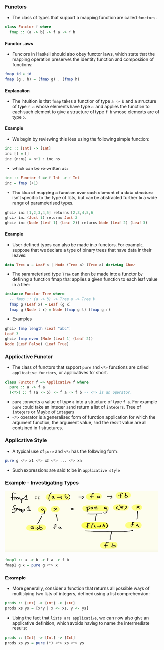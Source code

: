 ### Functors
- The class of types that support a mapping function are called ```functors```.

```haskell
class Functor f where
  fmap :: (a -> b) -> f a -> f b
```
#### Functor Laws
- Functors in Haskell should also obey functor laws, which state that the mapping operation preserves the identity function and composition of functions:
```haskell
fmap id = id
fmap (g . h) = (fmap g) . (fmap h)
````
#### Explanation
- The intuition is that ```fmap``` takes a function of type ```a -> b``` and a structure of type ```f a``` whose elements have type ```a```, and applies the function to each such element to give a structure of type ```f b``` whose elements are of type ```b```.
#### Example
- We begin by reviewing this idea using the following simple function:
```haskell
inc :: [Int] -> [Int]
inc [] = []
inc (n:ns) = n+1 : inc ns
```
- which can be re-written as:
```haskell
inc :: Functor f => f Int -> f Int 
inc = fmap (+1)
```
- The idea of mapping a function over each element of a data structure isn’t specific to the type of lists, but can be abstracted further to a wide range of parameterised types.

```haskell
ghci> inc [1,2,3,4,5] returns [2,3,4,5,6]
ghci> inc (Just 1) returns Just 2
ghci> inc (Node (Leaf 1) (Leaf 2)) returns Node (Leaf 2) (Leaf 3)
```

#### Example

- User-defined types can also be made into functors. For example, suppose that we declare a type of binary trees that have data in their leaves:
```haskell
data Tree a = Leaf a | Node (Tree a) (Tree a) deriving Show
```
- The parameterised type ```Tree``` can then be made into a functor by defining a function fmap that applies a given function to each leaf value in a tree:
```haskell
instance Functor Tree where
  -- fmap :: (a -> b) -> Tree a -> Tree b
  fmap g (Leaf x) = Leaf (g x)
  fmap g (Node l r) = Node (fmap g l) (fmap g r)
```
- Examples
```haskell
ghci> fmap length (Leaf "abc") 
Leaf 3
ghci> fmap even (Node (Leaf 1) (Leaf 2)) 
Node (Leaf False) (Leaf True)
```

### Applicative Functor 

- The class of functors that support ```pure``` and ```<*>``` functions are called ```applicative functors```, or applicatives for short. 
```haskell
class Functor f => Applicative f where 
  pure :: a -> f a
  (<*>) :: f (a -> b) -> f a -> f b -- <*> is an operator.
```
- ```pure``` converts a value of type ```a``` into a structure of type ```f a```. For example ```pure``` could take an integer ```a```and return a list of ```integers```, Tree of ```integers``` or Maybe of ```integers```
- ```<*>``` operator is a generalised form of function application for which the argument function, the argument value, and the result value are all contained in f structures.
### Applicative Style
- A typical use of ```pure``` and ```<*>``` has the following form:  
```haskell
pure g <*> x1 <*> x2 <*> ... <*> xn
```
- Such expressions are said to be in ```applicative style```

### Example - Investigating Types

<img alt="Investigating Types" height="200" src="../images/investigating types.png" width="500"/>

```haskell
fmap1 :: a -> b -> f a -> f b
fmap1 g x = pure g <*> x
```

### Example

- More generally, consider a function that returns all possible ways of multiplying two lists of integers, defined using a list comprehension:
```haskell
prods :: [Int] -> [Int] -> [Int]
prods xs ys = [x*y | x <- xs, y <- ys]
```
- Using the fact that ```lists are applicative```, we can now also give an applicative definition, which avoids having to name the intermediate results:
```haskell
prods :: [Int] -> [Int] -> [Int] 
prods xs ys = pure (*) <*> xs <*> ys
```


